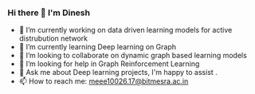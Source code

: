 ### Hi there 👋 I'm Dinesh
- 🔭 I’m currently working on data driven learning models for active distrubution network
- 🌱 I’m currently learning Deep learning on Graph 
- 👯 I’m looking to collaborate on dynamic graph based learning models  
- 🤔 I’m looking for help in Graph Reinforcement Learning
- 💬 Ask me about Deep learning projects, I'm happy to assist .
- 📫 How to reach me: meee10026.17@bitmesra.ac.in

<!--
**DKMahto/dkmahto** is a ✨ _special_ ✨ repository because its `README.md` (this file) appears on your GitHub profile.

Here are some ideas to get you started:

- 🔭 I’m currently working on data driven learning models for active distrubution network
- 🌱 I’m currently learning Deep learning on Graph 
- 👯 I’m looking to collaborate on dynamic graph based learning models  
- 🤔 I’m looking for help with ...
- 💬 Ask me about Deep learning projects, I'm happy to assist .
- 📫 How to reach me: meee10026.17@bitmesra.ac.in
- 😄 Pronouns: ...
- ⚡ Fun fact: ...
-->
